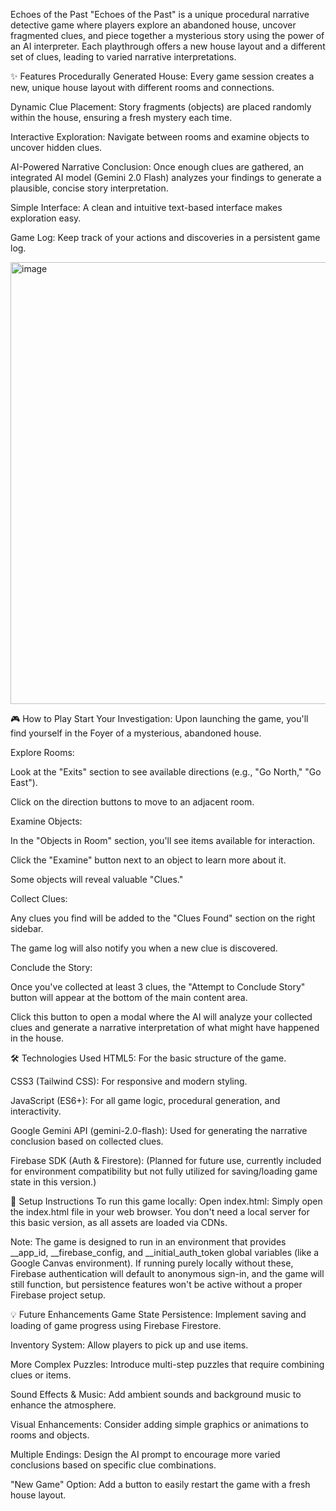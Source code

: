 Echoes of the Past
"Echoes of the Past" is a unique procedural narrative detective game where players explore an abandoned house, uncover fragmented clues, and piece together a mysterious story using the power of an AI interpreter. Each playthrough offers a new house layout and a different set of clues, leading to varied narrative interpretations.

✨ Features
Procedurally Generated House: Every game session creates a new, unique house layout with different rooms and connections.

Dynamic Clue Placement: Story fragments (objects) are placed randomly within the house, ensuring a fresh mystery each time.

Interactive Exploration: Navigate between rooms and examine objects to uncover hidden clues.

AI-Powered Narrative Conclusion: Once enough clues are gathered, an integrated AI model (Gemini 2.0 Flash) analyzes your findings to generate a plausible, concise story interpretation.

Simple Interface: A clean and intuitive text-based interface makes exploration easy.

Game Log: Keep track of your actions and discoveries in a persistent game log.




<img width="916" height="707" alt="image" src="https://github.com/user-attachments/assets/848c9966-f6fc-48c6-be6e-569f5eabb8b2" />

🎮 How to Play
Start Your Investigation: Upon launching the game, you'll find yourself in the Foyer of a mysterious, abandoned house.

Explore Rooms:

Look at the "Exits" section to see available directions (e.g., "Go North," "Go East").

Click on the direction buttons to move to an adjacent room.

Examine Objects:

In the "Objects in Room" section, you'll see items available for interaction.

Click the "Examine" button next to an object to learn more about it.

Some objects will reveal valuable "Clues."

Collect Clues:

Any clues you find will be added to the "Clues Found" section on the right sidebar.

The game log will also notify you when a new clue is discovered.

Conclude the Story:

Once you've collected at least 3 clues, the "Attempt to Conclude Story" button will appear at the bottom of the main content area.

Click this button to open a modal where the AI will analyze your collected clues and generate a narrative interpretation of what might have happened in the house.

🛠️ Technologies Used
HTML5: For the basic structure of the game.

CSS3 (Tailwind CSS): For responsive and modern styling.

JavaScript (ES6+): For all game logic, procedural generation, and interactivity.

Google Gemini API (gemini-2.0-flash): Used for generating the narrative conclusion based on collected clues.

Firebase SDK (Auth & Firestore): (Planned for future use, currently included for environment compatibility but not fully utilized for saving/loading game state in this version.)

🚀 Setup Instructions
To run this game locally:
Open index.html:
Simply open the index.html file in your web browser. You don't need a local server for this basic version, as all assets are loaded via CDNs.

Note: The game is designed to run in an environment that provides __app_id, __firebase_config, and __initial_auth_token global variables (like a Google Canvas environment). If running purely locally without these, Firebase authentication will default to anonymous sign-in, and the game will still function, but persistence features won't be active without a proper Firebase project setup.

💡 Future Enhancements
Game State Persistence: Implement saving and loading of game progress using Firebase Firestore.

Inventory System: Allow players to pick up and use items.

More Complex Puzzles: Introduce multi-step puzzles that require combining clues or items.

Sound Effects & Music: Add ambient sounds and background music to enhance the atmosphere.

Visual Enhancements: Consider adding simple graphics or animations to rooms and objects.

Multiple Endings: Design the AI prompt to encourage more varied conclusions based on specific clue combinations.

"New Game" Option: Add a button to easily restart the game with a fresh house layout.
